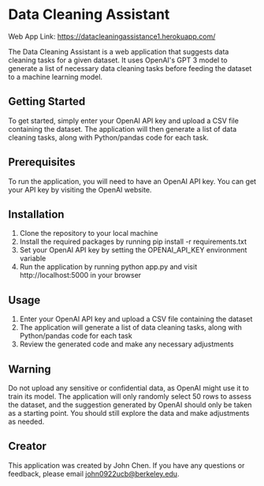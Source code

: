# Data Cleaning Assistant

Web App Link: https://datacleaningassistance1.herokuapp.com/

The Data Cleaning Assistant is a web application that suggests data cleaning tasks for a given dataset. It uses OpenAI's GPT 3 model to generate a list of necessary data cleaning tasks before feeding the dataset to a machine learning model.

## Getting Started
To get started, simply enter your OpenAI API key and upload a CSV file containing the dataset. The application will then generate a list of data cleaning tasks, along with Python/pandas code for each task.

## Prerequisites
To run the application, you will need to have an OpenAI API key. You can get your API key by visiting the OpenAI website.

## Installation
1. Clone the repository to your local machine
2. Install the required packages by running pip install -r requirements.txt
3. Set your OpenAI API key by setting the OPENAI_API_KEY environment variable
4. Run the application by running python app.py and visit http://localhost:5000 in your browser

## Usage
1. Enter your OpenAI API key and upload a CSV file containing the dataset
2. The application will generate a list of data cleaning tasks, along with Python/pandas code for each task
3. Review the generated code and make any necessary adjustments

## Warning
Do not upload any sensitive or confidential data, as OpenAI might use it to train its model. The application will only randomly select 50 rows to assess the dataset, and the suggestion generated by OpenAI should only be taken as a starting point. You should still explore the data and make adjustments as needed.

## Creator
This application was created by John Chen. If you have any questions or feedback, please email john0922ucb@berkeley.edu.
